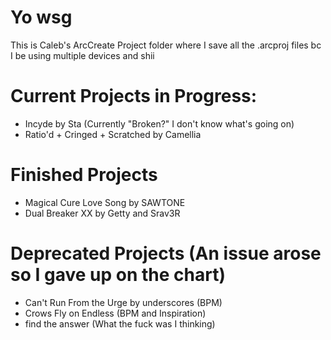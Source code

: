 # Yo wsg 
This is Caleb's ArcCreate Project folder where I save all the .arcproj files bc I be using multiple devices and shii

# Current Projects in Progress:
- Incyde by Sta (Currently "Broken?" I don't know what's going on)
- Ratio'd + Cringed + Scratched by Camellia

# Finished Projects
- Magical Cure Love Song by SAWTONE
- Dual Breaker XX by Getty and Srav3R

# Deprecated Projects (An issue arose so I gave up on the chart)
- Can't Run From the Urge by underscores (BPM)
- Crows Fly on Endless (BPM and Inspiration)
- find the answer (What the fuck was I thinking)

